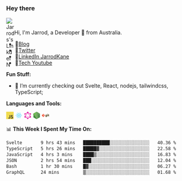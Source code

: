 ### Hey there
<a href="https://www.linkedin.com/in/jarrodkane/">
  <img align="left" alt="Jarrods's LinkdeIN" width="22px" src="https://cdn.jsdelivr.net/npm/simple-icons@v3/icons/linkedin.svg" />
</a>

<br />

Hi, I'm Jarrod, a Developer 🚀 from Australia.
- 📝[Blog](https://blog.jarrodkane.com)
- 📝[Twitter](https://twitter.com/grime_goblin)
- 📝[LinkedIn JarrodKane](https://www.linkedin.com/in/jarrodkane/)
- 🎥[Tech Youtube](https://www.youtube.com/channel/UCwBJ5gLp3trHUDtDjZvQH2Q)
  
**Fun Stuff:**

- 🌱 I’m currently checking out Svelte, React, nodejs, tailwindcss, TypeScript; 


**Languages and Tools:**  

<code><img height="20" src="https://raw.githubusercontent.com/github/explore/80688e429a7d4ef2fca1e82350fe8e3517d3494d/topics/javascript/javascript.png"></code>
<code><img height="20" src="https://raw.githubusercontent.com/github/explore/80688e429a7d4ef2fca1e82350fe8e3517d3494d/topics/react/react.png"></code>
<code><img height="20" src="https://raw.githubusercontent.com/github/explore/5c058a388828bb5fde0bcafd4bc867b5bb3f26f3/topics/graphql/graphql.png"></code>
<code><img height="20" src="https://raw.githubusercontent.com/github/explore/80688e429a7d4ef2fca1e82350fe8e3517d3494d/topics/nodejs/nodejs.png"></code>
<code><img height="20" src="https://raw.githubusercontent.com/github/explore/80688e429a7d4ef2fca1e82350fe8e3517d3494d/topics/git/git.png"></code>

📊 **This Week I Spent My Time On:**
<!--START_SECTION:waka-->

```text
Svelte       9 hrs 43 mins   ██████████░░░░░░░░░░░░░░░   40.36 %
TypeScript   5 hrs 26 mins   █████▓░░░░░░░░░░░░░░░░░░░   22.58 %
JavaScript   4 hrs 3 mins    ████▒░░░░░░░░░░░░░░░░░░░░   16.83 %
JSON         2 hrs 54 mins   ███░░░░░░░░░░░░░░░░░░░░░░   12.04 %
Bash         1 hr 30 mins    █▓░░░░░░░░░░░░░░░░░░░░░░░   06.27 %
GraphQL      24 mins         ▒░░░░░░░░░░░░░░░░░░░░░░░░   01.68 %
```

<!--END_SECTION:waka-->
